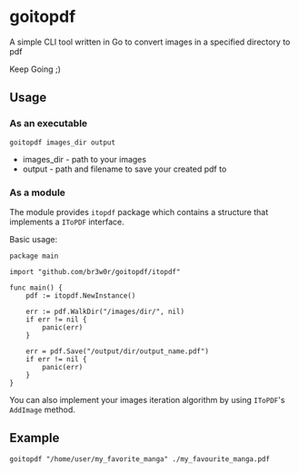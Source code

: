 # goitopdf

A simple CLI tool written in Go to convert images in a specified directory to pdf

Keep Going ;)

## Usage

### As an executable

`goitopdf images_dir output`

- images_dir - path to your images
- output - path and filename to save your created pdf to

### As a module

The module provides `itopdf` package which contains a structure that implements a `IToPDF` interface.

Basic usage:

```golang
package main

import "github.com/br3w0r/goitopdf/itopdf"

func main() {
    pdf := itopdf.NewInstance()
    
    err := pdf.WalkDir("/images/dir/", nil)
    if err != nil {
        panic(err)
    }

    err = pdf.Save("/output/dir/output_name.pdf")
    if err != nil {
        panic(err)
    }
}
```

You can also implement your images iteration algorithm by using `IToPDF`'s `AddImage` method.

## Example

`goitopdf "/home/user/my_favorite_manga" ./my_favourite_manga.pdf`
